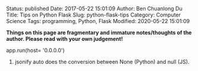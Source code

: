 Status: published
Date: 2017-05-22 15:01:09
Author: Ben Chuanlong Du
Title: Tips on Python Flask
Slug: python-flask-tips
Category: Computer Science
Tags: programming, Python, Flask
Modified: 2020-05-22 15:01:09

**Things on this page are fragmentary and immature notes/thoughts of the author. Please read with your own judgement!**

app.run(host= '0.0.0.0')

1. jsonify auto does the conversion between None (Python) and null (JS).

